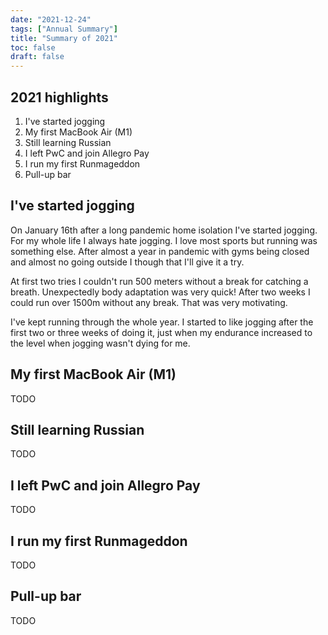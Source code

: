 ```yaml
---
date: "2021-12-24"
tags: ["Annual Summary"]
title: "Summary of 2021"
toc: false
draft: false
---
```


## 2021 highlights

1. I've started jogging
1. My first MacBook Air (M1)
1. Still learning Russian
1. I left PwC and join Allegro Pay
1. I run my first Runmageddon
1. Pull-up bar


## I've started jogging

On January 16th after a long pandemic home isolation I've started jogging. For
my whole life I always hate jogging. I love most sports but running was
something else. After almost a year in pandemic with gyms being closed and
almost no going outside I though that I'll give it a try.

At first two tries I couldn't run 500 meters without a break for catching a
breath. Unexpectedly body adaptation was very quick! After two weeks I could
run over 1500m without any break. That was very motivating.

I've kept running through the whole year. I started to like jogging after the
first two or three weeks of doing it, just when my endurance increased to the
level when jogging wasn't dying for me.


## My first MacBook Air (M1)

TODO


## Still learning Russian

TODO


## I left PwC and join Allegro Pay

TODO


## I run my first Runmageddon

TODO


## Pull-up bar

TODO

